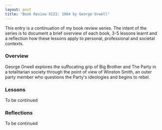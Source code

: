 ```yaml
---
layout: post
title: "Book Review XIII: 1984 by George Orwell"
---
```


This entry is a continuation of my book review series. 
The intent of the series is to document a brief overview of each book, 
3-5 lessons learnt and a reflection how these lessons apply to
personal, professional and societal contexts.

### Overview
George Orwell explores the suffocating grip of Big Brother and The Party in a totalitarian society through the point of view of Winston Smith, an outer party member who questions the Party's ideologies and begins to rebel. 


### Lessons
To be continued

### Reflections
To be continued

